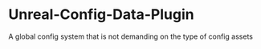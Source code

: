 # Unreal-Config-Data-Plugin
A global config system that is not demanding on the type of config assets

